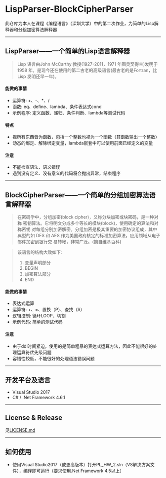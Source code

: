 # LispParser-BlockCipherParser
此仓库为本人在课程《编程语言》（深圳大学）中的第二次作业，为简单的Lisp解释器和分组加密算法解释器

--- 

## LispParser——一个简单的Lisp语言解释器
> Lisp 语言由John McCarthy 教授(1927-2011，1971 年图灵奖得主)发明于
1958 年，是现今还在使用的第二古老的高级语言(最古老的是Fortran，比Lisp
发明还早一年)。
#### 能做的事情
- 运算符: +、-、*、/
- 函数: eq、define、lambda、条件表达式cond
- 示例程序: 定义函数、递归、条件判断、lambda等测试代码
#### 特点
- 视所有东西皆为函数，包括一个整数也视为一个函数（其函数输出一个整数）
- 动态的绑定、解除绑定变量，lambda嵌套中可以使用前面已经定义的变量
#### 注意
- 不能检查语法、语义错误
- 遇到没有定义、没有意义的代码将会抛出异常，结束程序
--- 
## BlockCipherParser——一个简单的分组加密算法语言解释器
> 在密码学中，分组加密(block cipher)，又称分块加密或块密码，是一种对称
密钥算法。它将明文分成多个等长的模块(block)，使用确定的算法和对称密钥
对每组分别加密解密。分组加密是极其重要的加密协议组成，其中典型的如 DES
和 AES 作为美国政府核定的标准加密算法，应用领域从电子邮件加密到银行交
易转帐，非常广泛。(摘自维基百科)

> 该语言的结构大致如下:
> 1. 变量声明部分
> 2. BEGIN
> 3. 加密算法部分
> 4. END
#### 能做的事情
- 表达式运算
- 运算符: +、=、置换（P）、查找（S）
- 逻辑控制: 循环LOOP、切割
- 示例代码: 简单的测试代码
#### 注意
- 由于ddl时间紧迫，使用的是简单粗暴的表达式运算方法，因此不能很好的处理运算符优先级问题
- 容错性较低，不能很好的处理语法错误问题
---

## 开发平台及语言
- Visual Studio 2017
- C# / .Net Framework 4.6.1
---

## License & Release
见<a href="https://github.com/UnknownArkish/LispParser-BlockCipherParser/blob/dev/LICENSE">LICENSE.md</a>

---
## 如何使用
- 使用Visual Studio2017（或更高版本）打开PL_HW_2.sln（VS解决方案文件），编译即可运行（要求使用.Net Framework 4.5以上）

